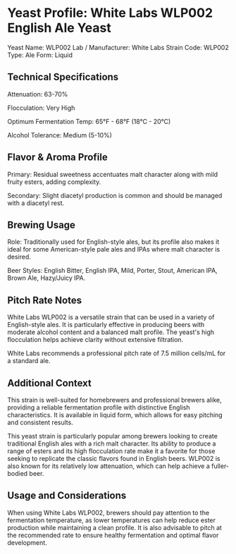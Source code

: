 # Yeast Profile: White Labs WLP002 English Ale Yeast

Yeast Name: WLP002
Lab / Manufacturer: White Labs
Strain Code: WLP002
Type: Ale
Form: Liquid

## Technical Specifications

Attenuation: 63-70%

Flocculation: Very High

Optimum Fermentation Temp: 65°F - 68°F (18°C - 20°C)

Alcohol Tolerance: Medium (5-10%)

## Flavor & Aroma Profile

Primary: Residual sweetness accentuates malt character along with mild fruity esters, adding complexity.

Secondary: Slight diacetyl production is common and should be managed with a diacetyl rest.

## Brewing Usage

Role: Traditionally used for English-style ales, but its profile also makes it ideal for some American-style pale ales and IPAs where malt character is desired.

Beer Styles: English Bitter, English IPA, Mild, Porter, Stout, American IPA, Brown Ale, Hazy/Juicy IPA.

## Pitch Rate Notes

White Labs WLP002 is a versatile strain that can be used in a variety of English-style ales. It is particularly effective in producing beers with moderate alcohol content and a balanced malt profile. The yeast's high flocculation helps achieve clarity without extensive filtration.

White Labs recommends a professional pitch rate of 7.5 million cells/mL for a standard ale.

## Additional Context

This strain is well-suited for homebrewers and professional brewers alike, providing a reliable fermentation profile with distinctive English characteristics. It is available in liquid form, which allows for easy pitching and consistent results.

This yeast strain is particularly popular among brewers looking to create traditional English ales with a rich malt character. Its ability to produce a range of esters and its high flocculation rate make it a favorite for those seeking to replicate the classic flavors found in English beers. WLP002 is also known for its relatively low attenuation, which can help achieve a fuller-bodied beer.

## Usage and Considerations

When using White Labs WLP002, brewers should pay attention to the fermentation temperature, as lower temperatures can help reduce ester production while maintaining a clean profile. It is also advisable to pitch at the recommended rate to ensure healthy fermentation and optimal flavor development.
